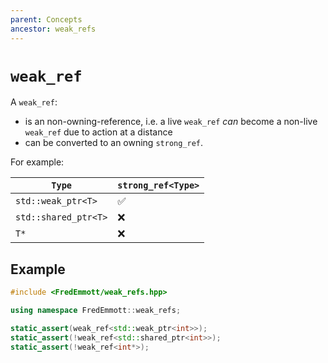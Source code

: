 ```yaml
---
parent: Concepts
ancestor: weak_refs
---
```


# `weak_ref`

A `weak_ref`:

- is an non-owning-reference, i.e. a live `weak_ref` *can* become a non-live `weak_ref` due to action at a distance
- can be converted to an owning `strong_ref`.

For example:

| `Type`               | `strong_ref<Type>` |
|----------------------|--------------------|
| `std::weak_ptr<T>`   | ✅                  |
| `std::shared_ptr<T>` | ❌                  |
| `T*`                 | ❌                  |


## Example

```c++
#include <FredEmmott/weak_refs.hpp>

using namespace FredEmmott::weak_refs;

static_assert(weak_ref<std::weak_ptr<int>>);
static_assert(!weak_ref<std::shared_ptr<int>>);
static_assert(!weak_ref<int*>);
```
